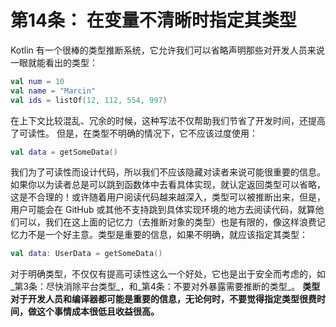 # 第14条： 在变量不清晰时指定其类型

Kotlin 有一个很棒的类型推断系统，它允许我们可以省略声明那些对开发人员来说一眼就能看出的类型：

```kotlin
val num = 10
val name = "Marcin"
val ids = listOf(12, 112, 554, 997)
```

在上下文比较混乱、冗余的时候，这种写法不仅帮助我们节省了开发时间，还提高了可读性。 但是，在类型不明确的情况下，它不应该过度使用：

```kotlin
val data = getSomeData()
```

我们为了可读性而设计代码，所以我们不应该隐藏对读者来说可能很重要的信息。如果你以为读者总是可以跳到函数体中去看具体实现，就认定返回类型可以省略，这是不合理的！或许随着用户阅读代码越来越深入，类型可以被推断出来，但是，用户可能会在 GitHub 或其他不支持跳到具体实现环境的地方去阅读代码，就算他们可以，我们在这上面的记忆力（去推断对象的类型）也是有限的，像这样浪费记忆力不是一个好主意。类型是重要的信息，如果不明确，就应该指定其类型：

```kotlin
val data: UserData = getSomeData()
```

对于明确类型，不仅仅有提高可读性这么一个好处，它也是出于安全而考虑的，如_第3条：尽快消除平台类型_，和_第4条：不要对外暴露需要推断的类型_。 **类型对于开发人员和编译器都可能是重要的信息，无论何时，不要觉得指定类型很费时间，做这个事情成本很低且收益很高。**
